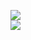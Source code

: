 [![](https://img.shields.io/badge/Made%20With-Github%20Spray-lightgrey.svg?style=for-the-badge&logo=github)](https://github.com/Annihil/github-spray#19479)  
[![](https://i.imgur.com/2DrTn0Z.gif)](https://github.com/Annihil/github-spray)